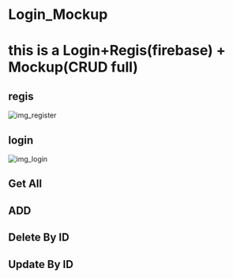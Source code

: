 # Login_Mockup
# this is a Login+Regis(firebase) + Mockup(CRUD full)

## regis

![img_register](https://user-images.githubusercontent.com/66524011/101991613-92502980-3ce0-11eb-9304-65c435ca60ed.PNG)

## login

![img_login](https://user-images.githubusercontent.com/66524011/101991663-da6f4c00-3ce0-11eb-8a86-de55a8c08db0.PNG)

## Get All

## ADD

## Delete By ID

## Update By ID
